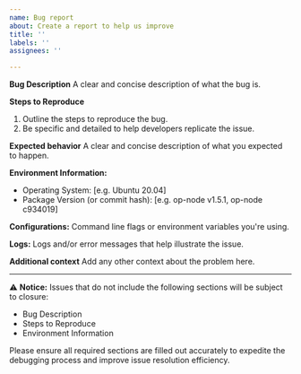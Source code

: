 ```yaml
---
name: Bug report
about: Create a report to help us improve
title: ''
labels: ''
assignees: ''

---
```


<!--
Need help?
Refer to our contributing guidelines for additional information about making a good issue:
https://github.com/ethereum-optimism/.github/blob/master/CONTRIBUTING.md
-->

**Bug Description**
A clear and concise description of what the bug is.

**Steps to Reproduce**

1. Outline the steps to reproduce the bug.
2. Be specific and detailed to help developers replicate the issue.

**Expected behavior**
A clear and concise description of what you expected to happen.

**Environment Information:**
 - Operating System: [e.g. Ubuntu 20.04]
 - Package Version (or commit hash): [e.g. op-node v1.5.1, op-node c934019]

**Configurations:**
Command line flags or environment variables you're using.

**Logs:**
Logs and/or error messages that help illustrate the issue.

**Additional context**
Add any other context about the problem here.

---

⚠️ **Notice:** Issues that do not include the following sections will be subject to closure:
- Bug Description
- Steps to Reproduce
- Environment Information

Please ensure all required sections are filled out accurately to expedite the debugging process and improve issue resolution efficiency.